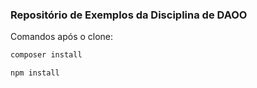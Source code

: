 ### Repositório de Exemplos da Disciplina de DAOO

Comandos após o clone: 

```bash
composer install
```

```bash
npm install
```

